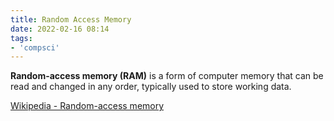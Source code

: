 ```yaml
---
title: Random Access Memory
date: 2022-02-16 08:14
tags:
- 'compsci'
---
```


**Random-access memory (RAM)** is a form of computer memory that can be read and
changed in any order, typically used to store working data. 

[Wikipedia - Random-access memory](https://en.wikipedia.org/wiki/Random-access_memory)
